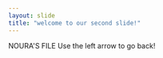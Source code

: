 ```yaml
---
layout: slide
title: "welcome to our second slide!"
---
```

NOURA'S FILE
Use the left arrow to go back!
